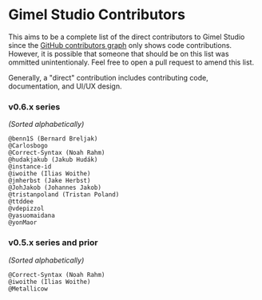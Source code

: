 # Gimel Studio Contributors

This aims to be a complete list of the direct contributors to Gimel Studio since the [GitHub contributors graph](https://github.com/GimelStudio/GimelStudio/graphs/contributors) only shows code contributions. However, it is possible that someone that should be on this list was ommitted unintentionaly. Feel free to open a pull request to amend this list.

Generally, a "direct" contribution includes contributing code, documentation, and UI/UX design.


### v0.6.x series

*(Sorted alphabetically)*

```
@benn1S (Bernard Breljak)
@Carlosbogo
@Correct-Syntax (Noah Rahm)
@hudakjakub (Jakub Hudák)
@instance-id
@iwoithe (Ilias Woithe)
@jmherbst (Jake Herbst)
@JohJakob (Johannes Jakob)
@tristanpoland (Tristan Poland)
@ttddee
@vdepizzol
@yasuomaidana
@yonMaor
```

### v0.5.x series and prior

*(Sorted alphabetically)*

```
@Correct-Syntax (Noah Rahm)
@iwoithe (Ilias Woithe)
@Metallicow
```
